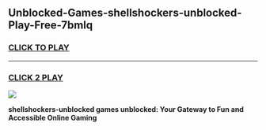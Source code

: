 
## Unblocked-Games-shellshockers-unblocked-Play-Free-7bmlq
<h3>
<a href="https://premium76.site?title=shellshockers-unblocked&ref=21A">CLICK TO PLAY</a></h3>
<hr>

<h3>
<a href="https://premium76.site?title=shellshockers-unblocked&ref=21A">CLICK 2 PLAY</a>
  
</h3>

<a href="https://premium76.site?title=shellshockers-unblocked&ref=21A"><img src="https://clearcache.store/games.png"></a>


**shellshockers-unblocked games unblocked: Your Gateway to Fun and Accessible Online Gaming**

